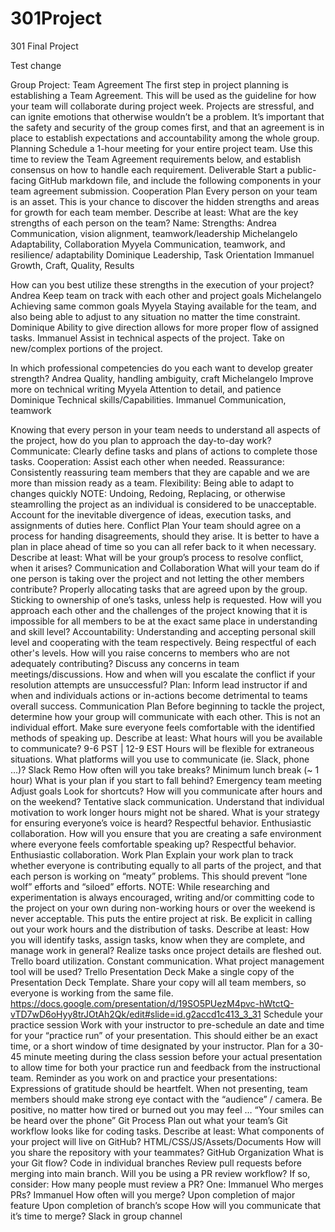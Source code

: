 # 301Project
301 Final Project


Test change


Group Project: Team Agreement
The first step in project planning is establishing a Team Agreement. This will be used as the guideline for how your team will collaborate during project week.
Projects are stressful, and can ignite emotions that otherwise wouldn’t be a problem. It’s important that the safety and security of the group comes first, and that an agreement is in place to establish expectations and accountability among the whole group.
Planning
Schedule a 1-hour meeting for your entire project team.
Use this time to review the Team Agreement requirements below, and establish consensus on how to handle each requirement.
Deliverable
Start a public-facing GitHub markdown file, and include the following components in your team agreement submission.
Cooperation Plan
Every person on your team is an asset. This is your chance to discover the hidden strengths and areas for growth for each team member.
Describe at least:
What are the key strengths of each person on the team?
Name:
Strengths:
Andrea
Communication, vision alignment, teamwork/leadership
Michelangelo
Adaptability, Collaboration
Myyela
Communication, teamwork, and resilience/ adaptability
Dominique
Leadership, Task Orientation
Immanuel
Growth, Craft, Quality, Results


How can you best utilize these strengths in the execution of your project?
Andrea
Keep team on track with each other and project goals
Michelangelo
Achieving same common goals
Myyela
Staying available for the team, and also being able to adjust to any situation no matter the time constraint. 
Dominique
Ability to give direction allows for more proper flow of assigned tasks.
Immanuel
Assist in technical aspects of the project. Take on new/complex portions of the project.


In which professional competencies do you each want to develop greater strength?
Andrea
Quality, handling ambiguity, craft
Michelangelo
Improve more on technical writing
Myyela
Attention to detail, and patience
Dominique
Technical skills/Capabilities.
Immanuel
Communication, teamwork


Knowing that every person in your team needs to understand all aspects of the project, how do you plan to approach the day-to-day work?
Communicate: Clearly define tasks and plans of actions to complete those tasks.
Cooperation: Assist each other when needed.
Reassurance: Consistently reassuring team members that they are capable and we are more than mission ready as a team.
Flexibility: Being able to adapt to changes quickly
NOTE: Undoing, Redoing, Replacing, or otherwise steamrolling the project as an individual is considered to be unacceptable. Account for the inevitable divergence of ideas, execution tasks, and assignments of duties here.
Conflict Plan
Your team should agree on a process for handing disagreements, should they arise. It is better to have a plan in place ahead of time so you can all refer back to it when necessary.
Describe at least:
What will be your group’s process to resolve conflict, when it arises?
Communication and Collaboration 
What will your team do if one person is taking over the project and not letting the other members contribute?
Properly allocating tasks that are agreed upon by the group.
Sticking to ownership of one’s tasks, unless help is requested.
How will you approach each other and the challenges of the project knowing that it is impossible for all members to be at the exact same place in understanding and skill level?
Accountability: Understanding and accepting personal skill level and cooperating with the team respectively.
Being respectful of each other's levels.
How will you raise concerns to members who are not adequately contributing?
Discuss any concerns in team meetings/discussions.
How and when will you escalate the conflict if your resolution attempts are unsuccessful?
Plan: Inform lead instructor if and when and individuals actions or in-actions become detrimental to teams overall success. 
Communication Plan
Before beginning to tackle the project, determine how your group will communicate with each other. This is not an individual effort. Make sure everyone feels comfortable with the identified methods of speaking up.
Describe at least:
What hours will you be available to communicate? 
9-6 PST | 12-9 EST
Hours will be flexible for extraneous situations.
What platforms will you use to communicate (ie. Slack, phone …)?
Slack
Remo
How often will you take breaks?
Minimum lunch break (~ 1 hour)
What is your plan if you start to fall behind?
Emergency team meeting
Adjust goals
Look for shortcuts?
How will you communicate after hours and on the weekend?
Tentative slack communication.
Understand that individual motivation to work longer hours might not be shared.
What is your strategy for ensuring everyone’s voice is heard?
Respectful behavior.
Enthusiastic collaboration.
How will you ensure that you are creating a safe environment where everyone feels comfortable speaking up?
Respectful behavior.
Enthusiastic collaboration.
Work Plan
Explain your work plan to track whether everyone is contributing equally to all parts of the project, and that each person is working on “meaty” problems. This should prevent “lone wolf” efforts and “siloed” efforts.
NOTE: While researching and experimentation is always encouraged, writing and/or committing code to the project on your own during non-working hours or over the weekend is never acceptable. This puts the entire project at risk. Be explicit in calling out your work hours and the distribution of tasks.
Describe at least:
How you will identify tasks, assign tasks, know when they are complete, and manage work in general?
Realize tasks once project details are fleshed out.
Trello board utilization.
Constant communication.
What project management tool will be used?
Trello
Presentation Deck
Make a single copy of the Presentation Deck Template. Share your copy will all team members, so everyone is working from the same file.
https://docs.google.com/presentation/d/19SO5PUezM4pvc-hWtctQ-vTD7wD6oHyy8trJOtAh2Qk/edit#slide=id.g2accd1c413_3_31 
Schedule your practice session
Work with your instructor to pre-schedule an date and time for your “practice run” of your presentation. This should either be an exact time, or a short window of time designated by your instructor. Plan for a 30-45 minute meeting during the class session before your actual presentation to allow time for both your practice run and feedback from the instructional team.
Reminder as you work on and practice your presentations:
Expressions of gratitude should be heartfelt.
When not presenting, team members should make strong eye contact with the “audience” / camera.
Be positive, no matter how tired or burned out you may feel … “Your smiles can be heard over the phone”
Git Process
Plan out what your team’s Git workflow looks like for coding tasks.
Describe at least:
What components of your project will live on GitHub?
HTML/CSS/JS/Assets/Documents
How will you share the repository with your teammates?
GitHub Organization
What is your Git flow?
Code in individual branches
Review pull requests before merging into main branch.
Will you be using a PR review workflow? If so, consider:
How many people must review a PR?
One: Immanuel
Who merges PRs?
Immanuel
How often will you merge?
Upon completion of major feature
Upon completion of branch’s scope
How will you communicate that it’s time to merge?
Slack in group channel

